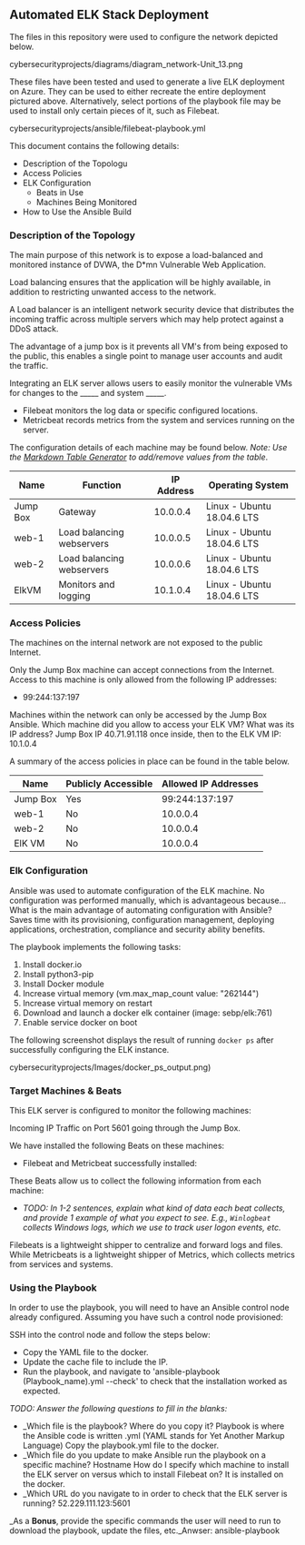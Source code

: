## Automated ELK Stack Deployment

The files in this repository were used to configure the network depicted below.

cybersecurityprojects/diagrams/diagram_network-Unit_13.png

These files have been tested and used to generate a live ELK deployment on Azure. They can be used to either recreate the entire deployment pictured above. Alternatively, select portions of the playbook file may be used to install only certain pieces of it, such as Filebeat.

cybersecurityprojects/ansible/filebeat-playbook.yml

This document contains the following details:
- Description of the Topologu
- Access Policies
- ELK Configuration
  - Beats in Use
  - Machines Being Monitored
- How to Use the Ansible Build


### Description of the Topology

The main purpose of this network is to expose a load-balanced and monitored instance of DVWA, the D*mn Vulnerable Web Application.

Load balancing ensures that the application will be highly available, in addition to restricting unwanted access to the network.

A Load balancer is an intelligent network security device that distributes the incoming traffic across multiple servers which may help protect against a DDoS attack. 

The advantage of a jump box is it prevents all VM's from being exposed to the public, this enables a single point to manage user accounts and audit the traffic.  

Integrating an ELK server allows users to easily monitor the vulnerable VMs for changes to the _____ and system _____.
- Filebeat monitors the log data or specific configured locations.  
- Metricbeat records metrics from the system and services running on the server. 

The configuration details of each machine may be found below.
_Note: Use the [Markdown Table Generator](http://www.tablesgenerator.com/markdown_tables) to add/remove values from the table_.

| Name     | Function 			| IP Address | Operating System            |
|----------|------------------------------|------------|-----------------------------|
| Jump Box | Gateway  			| 10.0.0.4   | Linux  - Ubuntu 18.04.6 LTS |
| web-1    | Load balancing webservers  	| 10.0.0.5   | Linux  - Ubuntu 18.04.6 LTS |
| web-2    | Load balancing webservers   	| 10.0.0.6   | Linux  - Ubuntu 18.04.6 LTS |
| ElkVM    | Monitors and logging        	| 10.1.0.4   | Linux  - Ubuntu 18.04.6 LTS |

### Access Policies

The machines on the internal network are not exposed to the public Internet. 

Only the Jump Box machine can accept connections from the Internet. Access to this machine is only allowed from the following IP addresses:
- 99:244:137:197

Machines within the network can only be accessed by the Jump Box Ansible.
Which machine did you allow to access your ELK VM? What was its IP address? Jump Box IP 40.71.91.118 once inside, then to the ELK VM IP: 10.1.0.4  

A summary of the access policies in place can be found in the table below.

| Name     | Publicly Accessible | Allowed IP Addresses |
|----------|---------------------|----------------------|
| Jump Box | Yes                 | 99:244:137:197       |
| web-1    | No                  | 10.0.0.4             |
| web-2    | No                  | 10.0.0.4             |
| ElK VM   | No                  | 10.0.0.4	     |


### Elk Configuration

Ansible was used to automate configuration of the ELK machine. No configuration was performed manually, which is advantageous because...
What is the main advantage of automating configuration with Ansible? Saves time with its provisioning, configuration management, deploying applications, orchestration, compliance and security ability benefits.  

The playbook implements the following tasks:

1. Install docker.io  
2. Install python3-pip  
3. Install Docker module 
4. Increase virtual memory (vm.max_map_count  value: "262144")
5. Increase virtual memory on restart  
6. Download and launch a docker elk container (image: sebp/elk:761)
7. Enable service docker on boot


The following screenshot displays the result of running `docker ps` after successfully configuring the ELK instance.

cybersecurityprojects/Images/docker_ps_output.png)

### Target Machines & Beats
This ELK server is configured to monitor the following machines:

Incoming IP Traffic on Port 5601 going through the Jump Box.  

We have installed the following Beats on these machines:
- Filebeat and Metricbeat successfully installed:

These Beats allow us to collect the following information from each machine:
- _TODO: In 1-2 sentences, explain what kind of data each beat collects, and provide 1 example of what you expect to see. E.g., `Winlogbeat` collects Windows logs, which we use to track user logon events, etc._

Filebeats is a lightweight shipper to centralize and forward logs and files. While Metricbeats is a lightweight shipper of Metrics, which collects metrics from services and systems.   


### Using the Playbook
In order to use the playbook, you will need to have an Ansible control node already configured. Assuming you have such a control node provisioned: 

SSH into the control node and follow the steps below:
- Copy the YAML file to the docker.
- Update the cache file to include the IP. 
- Run the playbook, and navigate to 'ansible-playbook (Playbook_name).yml --check' to check that the installation worked as expected.

_TODO: Answer the following questions to fill in the blanks:_
- _Which file is the playbook? Where do you copy it? Playbook is where the Ansible code is written .yml (YAML stands for Yet Another Markup Language) Copy the playbook.yml file to the docker. 
- _Which file do you update to make Ansible run the playbook on a specific machine? Hostname
How do I specify which machine to install the ELK server on versus which to install Filebeat on? It is installed on the docker.
- _Which URL do you navigate to in order to check that the ELK server is running? 52.229.111.123:5601

_As a **Bonus**, provide the specific commands the user will need to run to download the playbook, update the files, etc._Anwser: ansible-playbook
